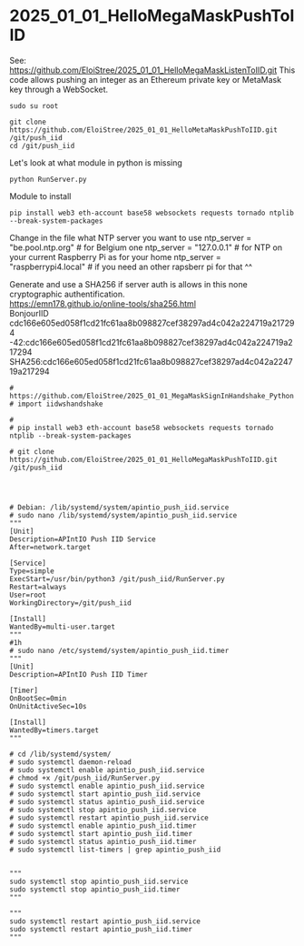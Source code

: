 # 2025_01_01_HelloMegaMaskPushToIID

See: https://github.com/EloiStree/2025_01_01_HelloMegaMaskListenToIID.git
This code allows pushing an integer as an Ethereum private key or MetaMask key through a WebSocket.




```
sudo su root
```

```
git clone https://github.com/EloiStree/2025_01_01_HelloMetaMaskPushToIID.git /git/push_iid
cd /git/push_iid
```

Let's look at what module in python is missing
```
python RunServer.py
```
Module to install
```
pip install web3 eth-account base58 websockets requests tornado ntplib --break-system-packages
```

Change in the file what NTP server you want to use
ntp_server = "be.pool.ntp.org"  # for Belgium one
ntp_server = "127.0.0.1"   # for NTP on your current Raspberry Pi as for your home
ntp_server = "raspberrypi4.local"  # if you need an other rapsberr pi for that ^^





Generate and use a SHA256 if server auth is allows in this none cryptographic authentification.  
https://emn178.github.io/online-tools/sha256.html    
BonjourIID cdc166e605ed058f1cd21fc61aa8b098827cef38297ad4c042a224719a217294      
-42:cdc166e605ed058f1cd21fc61aa8b098827cef38297ad4c042a224719a217294    
SHA256:cdc166e605ed058f1cd21fc61aa8b098827cef38297ad4c042a224719a217294  



```
# https://github.com/EloiStree/2025_01_01_MegaMaskSignInHandshake_Python
# import iidwshandshake 

# 
# pip install web3 eth-account base58 websockets requests tornado ntplib --break-system-packages 

# git clone https://github.com/EloiStree/2025_01_01_HelloMegaMaskPushToIID.git /git/push_iid




# Debian: /lib/systemd/system/apintio_push_iid.service
# sudo nano /lib/systemd/system/apintio_push_iid.service
"""
[Unit]
Description=APIntIO Push IID Service
After=network.target

[Service]
Type=simple
ExecStart=/usr/bin/python3 /git/push_iid/RunServer.py
Restart=always
User=root
WorkingDirectory=/git/push_iid

[Install]
WantedBy=multi-user.target
"""
#1h
# sudo nano /etc/systemd/system/apintio_push_iid.timer
"""
[Unit]
Description=APIntIO Push IID Timer

[Timer]
OnBootSec=0min
OnUnitActiveSec=10s

[Install]
WantedBy=timers.target
"""

# cd /lib/systemd/system/
# sudo systemctl daemon-reload
# sudo systemctl enable apintio_push_iid.service
# chmod +x /git/push_iid/RunServer.py
# sudo systemctl enable apintio_push_iid.service
# sudo systemctl start apintio_push_iid.service
# sudo systemctl status apintio_push_iid.service
# sudo systemctl stop apintio_push_iid.service
# sudo systemctl restart apintio_push_iid.service
# sudo systemctl enable apintio_push_iid.timer
# sudo systemctl start apintio_push_iid.timer
# sudo systemctl status apintio_push_iid.timer
# sudo systemctl list-timers | grep apintio_push_iid


"""
sudo systemctl stop apintio_push_iid.service
sudo systemctl stop apintio_push_iid.timer
"""

"""
sudo systemctl restart apintio_push_iid.service
sudo systemctl restart apintio_push_iid.timer
"""


```


